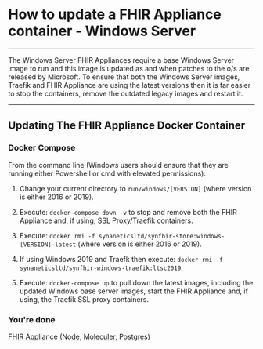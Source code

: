 # How to update a FHIR Appliance container - Windows Server

---

The Windows Server FHIR Appliances require a base Windows Server image to run and this image is updated as and when patches to the o/s are released by Microsoft.
To ensure that both the Windows Server images, Traefik and FHIR Appliance are using the latest versions then it is far easier to stop the containers, remove the outdated legacy images and restart it.

---

## Updating The FHIR Appliance Docker Container

### Docker Compose

From the command line (Windows users should ensure that they are running either Powershell or cmd with elevated permissions):

1. Change your current directory to `run/windows/[VERSION]` (where version is either 2016 or 2019).

2. Execute: `docker-compose down -v` to stop and remove both the FHIR Appliance and, if using, SSL Proxy/Traefik containers.

3. Execute: `docker rmi -f synaneticsltd/synfhir-store:windows-[VERSION]-latest` (where version is either 2016 or 2019).

4. If using Windows 2019 and Traefk then execute: `docker rmi -f synaneticsltd/synfhir-windows-traefik:ltsc2019`.

5. Execute: `docker-compose up` to pull down the latest images, including the updated Windows base server images, start the FHIR Appliance and, if using, the Traefik SSL proxy containers.

### You're done

[FHIR Appliance (Node, Moleculer, Postgres)](../README.md)